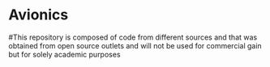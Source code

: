 # Avionics
#This repository is composed of code from different sources and that was obtained from open source outlets and will not be used for commercial gain but for solely academic purposes
